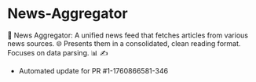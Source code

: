 # News-Aggregator
📰 News Aggregator: A unified news feed that fetches articles from various news sources. 🌐 Presents them in a consolidated, clean reading format. Focuses on data parsing. 📊 ✍️


- Automated update for PR #1-1760866581-346